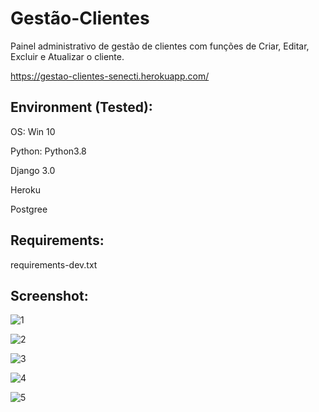 # Gestão-Clientes

Painel administrativo de gestão de clientes com funções de Criar, Editar, Excluir e Atualizar o cliente.

https://gestao-clientes-senecti.herokuapp.com/

## Environment (Tested):

OS: Win 10

Python: Python3.8

Django 3.0

Heroku

Postgree

## Requirements:

requirements-dev.txt


## Screenshot:

![1](https://user-images.githubusercontent.com/57634027/86542740-ad776b80-beee-11ea-9544-89f4d6b6286f.JPG)

![2](https://user-images.githubusercontent.com/57634027/86542757-e9aacc00-beee-11ea-9299-de5e6dbf1f48.JPG)

![3](https://user-images.githubusercontent.com/57634027/86542782-21197880-beef-11ea-886b-29ee6daa3af4.JPG)

![4](https://user-images.githubusercontent.com/57634027/86542792-4ad29f80-beef-11ea-9eb7-87500fe28ecd.JPG)

![5](https://user-images.githubusercontent.com/57634027/86542813-7d7c9800-beef-11ea-9a3b-44742cc3fec7.JPG)



